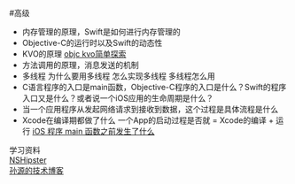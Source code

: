 #高级

* 内存管理的原理，Swift是如何进行内存管理的
* Objective-C的运行时以及Swift的动态性
* KVO的原理 [objc kvo简单探索](http://blog.sunnyxx.com/2014/03/09/objc_kvo_secret/)
* 方法调用的原理，消息发送的机制
* 多线程 为什么要用多线程 怎么实现多线程 多线程怎么用
* C语言程序的入口是main函数，Objective-C程序的入口是什么？Swift的程序入口又是什么？或者说一个iOS应用的生命周期是什么？
* 当一个应用程序从发起网络请求到接收到数据，这个过程是具体流程是什么
* Xcode在编译期都做了什么 一个App的启动过程是否就 = Xcode的编译 + 运行
	[iOS 程序 main 函数之前发生了什么](http://blog.sunnyxx.com/2014/08/30/objc-pre-main/)

学习资料  
[NSHipster](http://nshipster.cn/)  
[孙源的技术博客](http://blog.sunnyxx.com/)  

